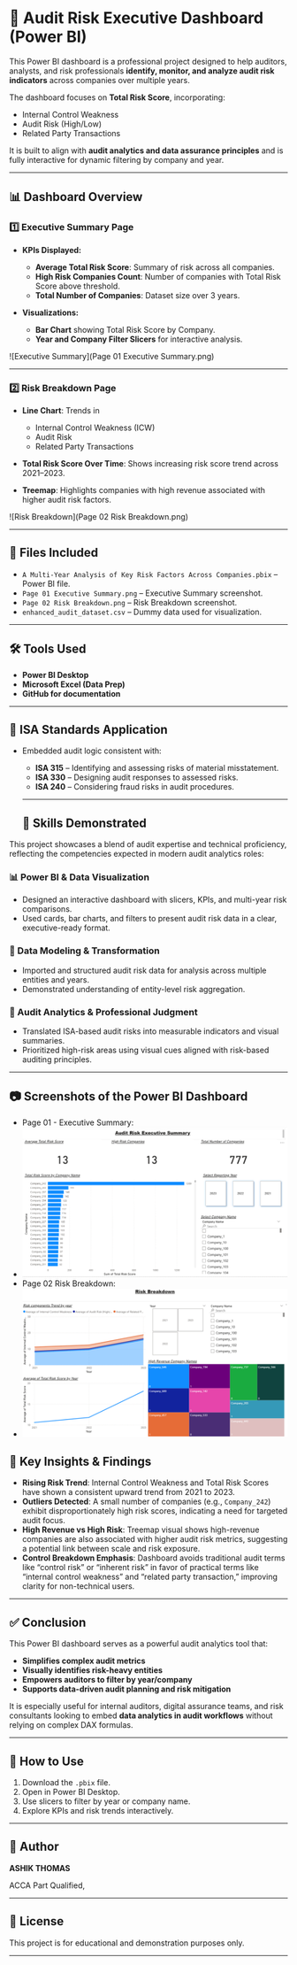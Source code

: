 
# 🧾 Audit Risk Executive Dashboard (Power BI)

This Power BI dashboard is a professional project designed to help auditors, analysts, and risk professionals **identify, monitor, and analyze audit risk indicators** across companies over multiple years.

The dashboard focuses on **Total Risk Score**, incorporating:
- Internal Control Weakness
- Audit Risk (High/Low)
- Related Party Transactions

It is built to align with **audit analytics and data assurance principles** and is fully interactive for dynamic filtering by company and year.

---

## 📊 Dashboard Overview

### 1️⃣ Executive Summary Page

- **KPIs Displayed:**
  - **Average Total Risk Score**: Summary of risk across all companies.
  - **High Risk Companies Count**: Number of companies with Total Risk Score above threshold.
  - **Total Number of Companies**: Dataset size over 3 years.

- **Visualizations:**
  - **Bar Chart** showing Total Risk Score by Company.
  - **Year and Company Filter Slicers** for interactive analysis.

![Executive Summary](Page 01 Executive Summary.png)

---

### 2️⃣ Risk Breakdown Page

- **Line Chart**: Trends in
  - Internal Control Weakness (ICW)
  - Audit Risk
  - Related Party Transactions

- **Total Risk Score Over Time**: Shows increasing risk score trend across 2021–2023.

- **Treemap**: Highlights companies with high revenue associated with higher audit risk factors.

![Risk Breakdown](Page 02 Risk Breakdown.png)

---

## 📁 Files Included

- `A Multi-Year Analysis of Key Risk Factors Across Companies.pbix` – Power BI file.
- `Page 01 Executive Summary.png` – Executive Summary screenshot.
- `Page 02 Risk Breakdown.png` – Risk Breakdown screenshot.
- `enhanced_audit_dataset.csv` – Dummy data used for visualization.

---

## 🛠 Tools Used

- **Power BI Desktop**
- **Microsoft Excel (Data Prep)**
- **GitHub for documentation**

---


## 📜 ISA Standards Application
- Embedded audit logic consistent with:
  - **ISA 315** – Identifying and assessing risks of material misstatement.
  - **ISA 330** – Designing audit responses to assessed risks.
  - **ISA 240** – Considering fraud risks in audit procedures.
 
  ---
  ## 🧠 Skills Demonstrated

This project showcases a blend of audit expertise and technical proficiency, reflecting the competencies expected in modern audit analytics roles:

### 📊 Power BI & Data Visualization
- Designed an interactive dashboard with slicers, KPIs, and multi-year risk comparisons.
- Used cards, bar charts, and filters to present audit risk data in a clear, executive-ready format.

### 📂 Data Modeling & Transformation
- Imported and structured audit risk data for analysis across multiple entities and years.
- Demonstrated understanding of entity-level risk aggregation.

### 🧮 Audit Analytics & Professional Judgment
- Translated ISA-based audit risks into measurable indicators and visual summaries.
- Prioritized high-risk areas using visual cues aligned with risk-based auditing principles.

---

## 📷 Screenshots of the Power BI Dashboard
- Page 01 - Executive Summary:
- ![Executive Summary](images/Page_01_Executive_Summary.png)
- Page 02 Risk Breakdown:
- ![Risk Breakdown](images/Page_02_Risk_Breakdown.png)



## 🎯 Key Insights & Findings

- **Rising Risk Trend**: Internal Control Weakness and Total Risk Scores have shown a consistent upward trend from 2021 to 2023.
- **Outliers Detected**: A small number of companies (e.g., `Company_242`) exhibit disproportionately high risk scores, indicating a need for targeted audit focus.
- **High Revenue vs High Risk**: Treemap visual shows high-revenue companies are also associated with higher audit risk metrics, suggesting a potential link between scale and risk exposure.
- **Control Breakdown Emphasis**: Dashboard avoids traditional audit terms like “control risk” or “inherent risk” in favor of practical terms like “internal control weakness” and “related party transaction,” improving clarity for non-technical users.

---

## ✅ Conclusion

This Power BI dashboard serves as a powerful audit analytics tool that:
- **Simplifies complex audit metrics**
- **Visually identifies risk-heavy entities**
- **Empowers auditors to filter by year/company**
- **Supports data-driven audit planning and risk mitigation**

It is especially useful for internal auditors, digital assurance teams, and risk consultants looking to embed **data analytics in audit workflows** without relying on complex DAX formulas.

---



## 📌 How to Use

1. Download the `.pbix` file.
2. Open in Power BI Desktop.
3. Use slicers to filter by year or company name.
4. Explore KPIs and risk trends interactively.

---

## 👤 Author
**ASHIK THOMAS**  

ACCA Part Qualified,

---

## 📜 License

This project is for educational and demonstration purposes only.

---


